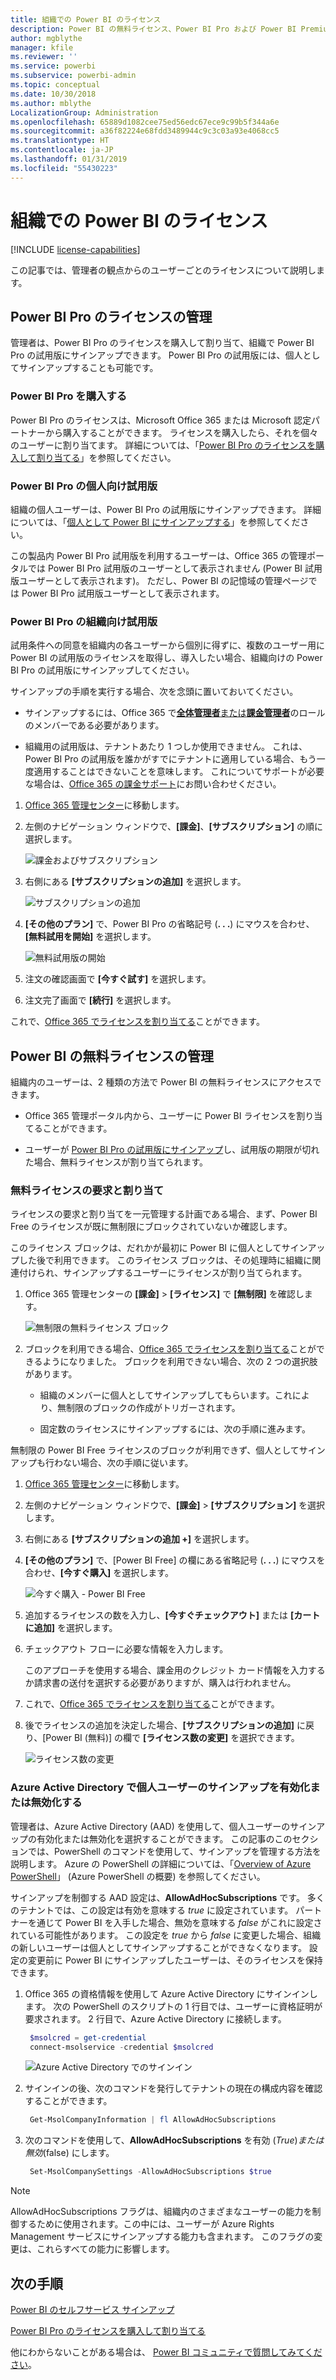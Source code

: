 ```yaml
---
title: 組織での Power BI のライセンス
description: Power BI の無料ライセンス、Power BI Pro および Power BI Premium の異なる種類のライセンスについて理解します。
author: mgblythe
manager: kfile
ms.reviewer: ''
ms.service: powerbi
ms.subservice: powerbi-admin
ms.topic: conceptual
ms.date: 10/30/2018
ms.author: mblythe
LocalizationGroup: Administration
ms.openlocfilehash: 65889d1082cee75ed56edc67ece9c99b5f344a6e
ms.sourcegitcommit: a36f82224e68fdd3489944c9c3c03a93e4068cc5
ms.translationtype: HT
ms.contentlocale: ja-JP
ms.lasthandoff: 01/31/2019
ms.locfileid: "55430223"
---
```

# <a name="power-bi-licensing-in-your-organization"></a>組織での Power BI のライセンス

[!INCLUDE [license-capabilities](includes/license-capabilities.md)]

この記事では、管理者の観点からのユーザーごとのライセンスについて説明します。

## <a name="manage-power-bi-pro-licenses"></a>Power BI Pro のライセンスの管理

管理者は、Power BI Pro のライセンスを購入して割り当て、組織で Power BI Pro の試用版にサインアップできます。 Power BI Pro の試用版には、個人としてサインアップすることも可能です。

### <a name="purchasing-power-bi-pro"></a>Power BI Pro を購入する

Power BI Pro のライセンスは、Microsoft Office 365 または Microsoft 認定パートナーから購入することができます。 ライセンスを購入したら、それを個々のユーザーに割り当てます。 詳細については、「[Power BI Pro のライセンスを購入して割り当てる](service-admin-purchasing-power-bi-pro.md)」を参照してください。

### <a name="power-bi-pro-trial-for-individuals"></a>Power BI Pro の個人向け試用版

組織の個人ユーザーは、Power BI Pro の試用版にサインアップできます。 詳細については、「[個人として Power BI にサインアップする](service-self-service-signup-for-power-bi.md)」を参照してください。

この製品内 Power BI Pro 試用版を利用するユーザーは、Office 365 の管理ポータルでは Power BI Pro 試用版のユーザーとして表示されません (Power BI 試用版ユーザーとして表示されます)。 ただし、Power BI の記憶域の管理ページでは Power BI Pro 試用版ユーザーとして表示されます。

### <a name="power-bi-pro-trial-for-organizations"></a>Power BI Pro の組織向け試用版

試用条件への同意を組織内の各ユーザーから個別に得ずに、複数のユーザー用に Power BI の試用版のライセンスを取得し、導入したい場合、組織向けの Power BI Pro の試用版にサインアップしてください。

サインアップの手順を実行する場合、次を念頭に置いておいてください。

* サインアップするには、Office 365 で[**全体管理者**または**課金管理者**](https://support.office.com/article/about-office-365-admin-roles-da585eea-f576-4f55-a1e0-87090b6aaa9d)のロールのメンバーである必要があります。

* 組織用の試用版は、テナントあたり 1 つしか使用できません。 これは、Power BI Pro の試用版を誰かがすでにテナントに適用している場合、もう一度適用することはできないことを意味します。 これについてサポートが必要な場合は、[Office 365 の課金サポート](https://support.office.microsoft.com/article/contact-support-for-business-products-admin-help-32a17ca7-6fa0-4870-8a8d-e25ba4ccfd4b?CorrelationId=552bbf37-214f-4202-80cb-b94240dcd671)にお問い合わせください。

1. [Office 365 管理センター](https://portal.office.com/adminportal/home#/homepage)に移動します。

1. 左側のナビゲーション ウィンドウで、**[課金]**、**[サブスクリプション]** の順に選択します。

   ![課金およびサブスクリプション](media/service-admin-licensing-organization/service-power-bi-pro-in-your-organization-05.png)

1. 右側にある **[サブスクリプションの追加]** を選択します。

   ![サブスクリプションの追加](media/service-admin-licensing-organization/service-power-bi-pro-in-your-organization-06.png)

1. **[その他のプラン]** で、Power BI Pro の省略記号 (**. . .**) にマウスを合わせ、**[無料試用を開始]** を選択します。

   ![無料試用版の開始](media/service-admin-licensing-organization/service-power-bi-pro-in-your-organization-07.png) 

1. 注文の確認画面で **[今すぐ試す]** を選択します。

1. 注文完了画面で **[続行]** を選択します。

これで、[Office 365 でライセンスを割り当てる](https://support.office.com/article/assign-licenses-to-users-in-office-365-for-business-997596b5-4173-4627-b915-36abac6786dc)ことができます。

## <a name="manage-power-bi-free-licenses"></a>Power BI の無料ライセンスの管理

組織内のユーザーは、2 種類の方法で Power BI の無料ライセンスにアクセスできます。

* Office 365 管理ポータル内から、ユーザーに Power BI ライセンスを割り当てることができます。

* ユーザーが [Power BI Pro の試用版にサインアップ](service-self-service-signup-for-power-bi.md)し、試用版の期限が切れた場合、無料ライセンスが割り当てられます。

### <a name="requesting-and-assigning-free-licenses"></a>無料ライセンスの要求と割り当て

ライセンスの要求と割り当てを一元管理する計画である場合、まず、Power BI Free のライセンスが既に無制限にブロックされていないか確認します。

このライセンス ブロックは、だれかが最初に Power BI に個人としてサインアップした後で利用できます。 このライセンス ブロックは、その処理時に組織に関連付けられ、サインアップするユーザーにライセンスが割り当てられます。

1. Office 365 管理センターの **[課金]** > **[ライセンス]** で **[無制限]** を確認します。

    ![無制限の無料ライセンス ブロック](media/service-admin-licensing-organization/unlimited-licenses.png)

1. ブロックを利用できる場合、[Office 365 でライセンスを割り当てる](https://support.office.com/article/assign-licenses-to-users-in-office-365-for-business-997596b5-4173-4627-b915-36abac6786dc)ことができるようになりました。 ブロックを利用できない場合、次の 2 つの選択肢があります。

    * 組織のメンバーに個人としてサインアップしてもらいます。これにより、無制限のブロックの作成がトリガーされます。

    * 固定数のライセンスにサインアップするには、次の手順に進みます。

無制限の Power BI Free ライセンスのブロックが利用できず、個人としてサインアップも行わない場合、次の手順に従います。

1. [Office 365 管理センター](https://portal.office.com/admin/default.aspx)に移動します。

1. 左側のナビゲーション ウィンドウで、**[課金]** > **[サブスクリプション]** を選択します。

1. 右側にある **[サブスクリプションの追加 +]** を選択します。

1. **[その他のプラン]** で、[Power BI Free] の欄にある省略記号 (**. . .**) にマウスを合わせ、**[今すぐ購入]** を選択します。

    ![今すぐ購入 - Power BI Free](media/service-admin-licensing-organization/buy-powerbi-free.png)

1. 追加するライセンスの数を入力し、**[今すぐチェックアウト]** または **[カートに追加]** を選択します。

1. チェックアウト フローに必要な情報を入力します。

    このアプローチを使用する場合、課金用のクレジット カード情報を入力するか請求書の送付を選択する必要がありますが、購入は行われません。

1. これで、[Office 365 でライセンスを割り当てる](https://support.office.com/article/assign-licenses-to-users-in-office-365-for-business-997596b5-4173-4627-b915-36abac6786dc)ことができます。

1. 後でライセンスの追加を決定した場合、**[サブスクリプションの追加]** に戻り、[Power BI (無料)] の欄で **[ライセンス数の変更]** を選択できます。

    ![ライセンス数の変更](media/service-admin-licensing-organization/change-license-quantity.png)

### <a name="enable-or-disable-individual-user-sign-up-in-azure-active-directory"></a>Azure Active Directory で個人ユーザーのサインアップを有効化または無効化する

管理者は、Azure Active Directory (AAD) を使用して、個人ユーザーのサインアップの有効化または無効化を選択することができます。 この記事のこのセクションでは、PowerShell のコマンドを使用して、サインアップを管理する方法を説明します。 Azure の PowerShell の詳細については、「[Overview of Azure PowerShell](/powershell/azure/overview)」 (Azure PowerShell の概要) を参照してください。

サインアップを制御する AAD 設定は、**AllowAdHocSubscriptions** です。 多くのテナントでは、この設定は有効を意味する *true* に設定されています。 パートナーを通じて Power BI を入手した場合、無効を意味する *false* がこれに設定されている可能性があります。 この設定を *true* から *false* に変更した場合、組織の新しいユーザーは個人としてサインアップすることができなくなります。 設定の変更前に Power BI にサインアップしたユーザーは、そのライセンスを保持できます。

1. Office 365 の資格情報を使用して Azure Active Directory にサインインします。 次の PowerShell のスクリプトの 1 行目では、ユーザーに資格証明が要求されます。 2 行目で、Azure Active Directory に接続します。

    ```powershell
     $msolcred = get-credential
     connect-msolservice -credential $msolcred
    ```

   ![Azure Active Directory でのサインイン](media/service-admin-licensing-organization/aad-signin.png)

1. サインインの後、次のコマンドを発行してテナントの現在の構成内容を確認することができます。

    ```powershell
     Get-MsolCompanyInformation | fl AllowAdHocSubscriptions
    ```
1. 次のコマンドを使用して、**AllowAdHocSubscriptions** を有効 ($True) または無効 ($false) にします。

    ```powershell
     Set-MsolCompanySettings -AllowAdHocSubscriptions $true
    ```

> [!NOTE]
> AllowAdHocSubscriptions フラグは、組織内のさまざまなユーザーの能力を制御するために使用されます。この中には、ユーザーが Azure Rights Management サービスにサインアップする能力も含まれます。 このフラグの変更は、これらすべての能力に影響します。

## <a name="next-steps"></a>次の手順

[Power BI のセルフサービス サインアップ](service-self-service-signup-for-power-bi.md)  

[Power BI Pro のライセンスを購入して割り当てる](service-admin-purchasing-power-bi-pro.md)

他にわからないことがある場合は、 [Power BI コミュニティで質問してみてください](http://community.powerbi.com/)。